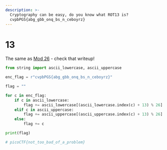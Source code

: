 ```yaml
---
description: >-
  Cryptography can be easy, do you know what ROT13 is?
  cvpbPGS{abg_gbb_onq_bs_n_ceboyrz}
---
```


# 13

The same as [Mod 26](mod-26.md) - check that writeup!

```python
from string import ascii_lowercase, ascii_uppercase

enc_flag = r"cvpbPGS{abg_gbb_onq_bs_n_ceboyrz}"

flag = ""

for c in enc_flag:
    if c in ascii_lowercase:
        flag += ascii_lowercase[(ascii_lowercase.index(c) + 13) % 26]
    elif c in ascii_uppercase:
        flag += ascii_uppercase[(ascii_uppercase.index(c) + 13) % 26]
    else:
        flag += c

print(flag)

# picoCTF{not_too_bad_of_a_problem}

```
